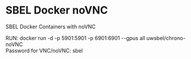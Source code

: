 # SBEL Docker noVNC
SBEL Docker Containers with noVNC

RUN: docker run -d -p 5901:5901 -p 6901:6901 --gpus all uwsbel/chrono-noVNC <br />
Password for VNC/noVNC: sbel
